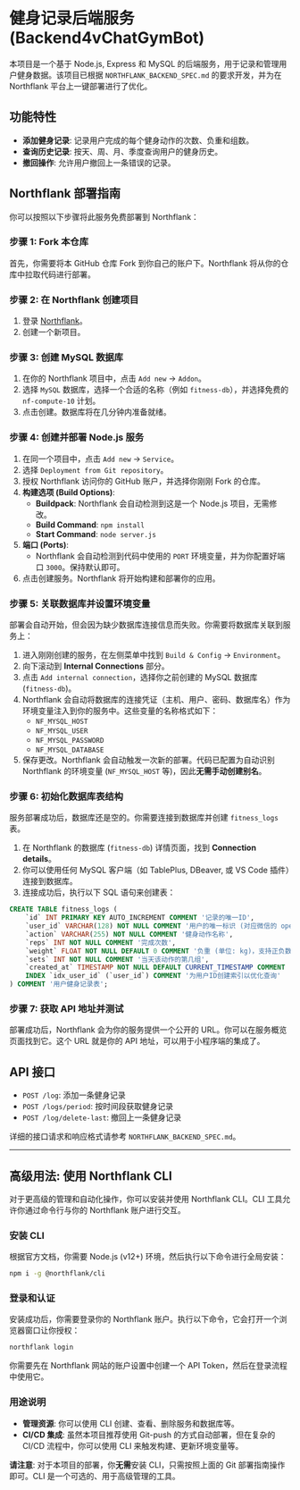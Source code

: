 # 健身记录后端服务 (Backend4vChatGymBot)

本项目是一个基于 Node.js, Express 和 MySQL 的后端服务，用于记录和管理用户健身数据。该项目已根据 `NORTHFLANK_BACKEND_SPEC.md` 的要求开发，并为在 Northflank 平台上一键部署进行了优化。

## 功能特性

- **添加健身记录**: 记录用户完成的每个健身动作的次数、负重和组数。
- **查询历史记录**: 按天、周、月、季度查询用户的健身历史。
- **撤回操作**: 允许用户撤回上一条错误的记录。

## Northflank 部署指南

你可以按照以下步骤将此服务免费部署到 Northflank：

### 步骤 1: Fork 本仓库

首先，你需要将本 GitHub 仓库 Fork 到你自己的账户下。Northflank 将从你的仓库中拉取代码进行部署。

### 步骤 2: 在 Northflank 创建项目

1.  登录 [Northflank](https://northflank.com/)。
2.  创建一个新项目。

### 步骤 3: 创建 MySQL 数据库

1.  在你的 Northflank 项目中，点击 `Add new` -> `Addon`。
2.  选择 `MySQL` 数据库，选择一个合适的名称（例如 `fitness-db`），并选择免费的 `nf-compute-10` 计划。
3.  点击创建。数据库将在几分钟内准备就绪。

### 步骤 4: 创建并部署 Node.js 服务

1.  在同一个项目中，点击 `Add new` -> `Service`。
2.  选择 `Deployment from Git repository`。
3.  授权 Northflank 访问你的 GitHub 账户，并选择你刚刚 Fork 的仓库。
4.  **构建选项 (Build Options)**:
    -   **Buildpack**: Northflank 会自动检测到这是一个 Node.js 项目，无需修改。
    -   **Build Command**: `npm install`
    -   **Start Command**: `node server.js`
5.  **端口 (Ports)**:
    -   Northflank 会自动检测到代码中使用的 `PORT` 环境变量，并为你配置好端口 `3000`。保持默认即可。
6.  点击创建服务。Northflank 将开始构建和部署你的应用。

### 步骤 5: 关联数据库并设置环境变量

部署会自动开始，但会因为缺少数据库连接信息而失败。你需要将数据库关联到服务上：

1.  进入刚刚创建的服务，在左侧菜单中找到 `Build & Config` -> `Environment`。
2.  向下滚动到 **Internal Connections** 部分。
3.  点击 `Add internal connection`，选择你之前创建的 MySQL 数据库 (`fitness-db`)。
4.  Northflank 会自动将数据库的连接凭证（主机、用户、密码、数据库名）作为环境变量注入到你的服务中。这些变量的名称格式如下：
    -   `NF_MYSQL_HOST`
    -   `NF_MYSQL_USER`
    -   `NF_MYSQL_PASSWORD`
    -   `NF_MYSQL_DATABASE`
5.  保存更改。Northflank 会自动触发一次新的部署。代码已配置为自动识别 Northflank 的环境变量 (`NF_MYSQL_HOST` 等)，因此**无需手动创建别名**。

### 步骤 6: 初始化数据库表结构

服务部署成功后，数据库还是空的。你需要连接到数据库并创建 `fitness_logs` 表。

1.  在 Northflank 的数据库 (`fitness-db`) 详情页面，找到 **Connection details**。
2.  你可以使用任何 MySQL 客户端（如 TablePlus, DBeaver, 或 VS Code 插件）连接到数据库。
3.  连接成功后，执行以下 SQL 语句来创建表：

```sql
CREATE TABLE fitness_logs (
    `id` INT PRIMARY KEY AUTO_INCREMENT COMMENT '记录的唯一ID',
    `user_id` VARCHAR(128) NOT NULL COMMENT '用户的唯一标识 (对应微信的 openid)',
    `action` VARCHAR(255) NOT NULL COMMENT '健身动作名称',
    `reps` INT NOT NULL COMMENT '完成次数',
    `weight` FLOAT NOT NULL DEFAULT 0 COMMENT '负重 (单位: kg)，支持正负数和浮点数',
    `sets` INT NOT NULL COMMENT '当天该动作的第几组',
    `created_at` TIMESTAMP NOT NULL DEFAULT CURRENT_TIMESTAMP COMMENT '记录创建时间',
    INDEX `idx_user_id` (`user_id`) COMMENT '为用户ID创建索引以优化查询'
) COMMENT '用户健身记录表';
```

### 步骤 7: 获取 API 地址并测试

部署成功后，Northflank 会为你的服务提供一个公开的 URL。你可以在服务概览页面找到它。这个 URL 就是你的 API 地址，可以用于小程序端的集成了。

## API 接口

- `POST /log`: 添加一条健身记录
- `POST /logs/period`: 按时间段获取健身记录
- `POST /log/delete-last`: 撤回上一条健身记录

详细的接口请求和响应格式请参考 `NORTHFLANK_BACKEND_SPEC.md`。

---

## 高级用法: 使用 Northflank CLI

对于更高级的管理和自动化操作，你可以安装并使用 Northflank CLI。CLI 工具允许你通过命令行与你的 Northflank 账户进行交互。

### 安装 CLI

根据官方文档，你需要 Node.js (v12+) 环境，然后执行以下命令进行全局安装：

```bash
npm i -g @northflank/cli
```

### 登录和认证

安装成功后，你需要登录你的 Northflank 账户。执行以下命令，它会打开一个浏览器窗口让你授权：

```bash
northflank login
```

你需要先在 Northflank 网站的账户设置中创建一个 API Token，然后在登录流程中使用它。

### 用途说明

- **管理资源**: 你可以使用 CLI 创建、查看、删除服务和数据库等。
- **CI/CD 集成**: 虽然本项目推荐使用 Git-push 的方式自动部署，但在复杂的 CI/CD 流程中，你可以使用 CLI 来触发构建、更新环境变量等。

**请注意**: 对于本项目的部署，你**无需**安装 CLI，只需按照上面的 Git 部署指南操作即可。CLI 是一个可选的、用于高级管理的工具。
